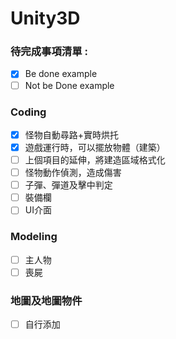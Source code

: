 # Unity3D
### 待完成事項清單 :
- [x] Be done example
- [ ] Not be Done example
### Coding
- [x] 怪物自動尋路+實時烘托
- [x] 遊戲運行時，可以擺放物體（建築）
- [ ] 上個項目的延伸，將建造區域格式化
- [ ] 怪物動作偵測，造成傷害
- [ ] 子彈、彈道及擊中判定
- [ ] 裝備欄
- [ ] UI介面
### Modeling
- [ ] 主人物
- [ ] 喪屍
### 地圖及地圖物件
- [ ] 自行添加
